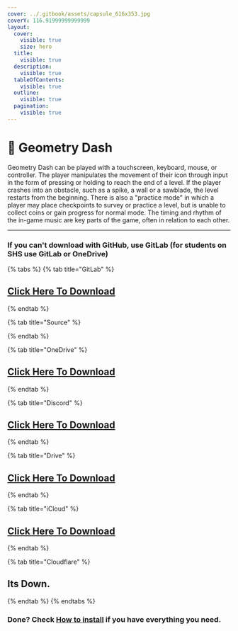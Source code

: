 ```yaml
---
cover: ../.gitbook/assets/capsule_616x353.jpg
coverY: 116.91999999999999
layout:
  cover:
    visible: true
    size: hero
  title:
    visible: true
  description:
    visible: true
  tableOfContents:
    visible: true
  outline:
    visible: true
  pagination:
    visible: true
---
```


# 🧊 Geometry Dash

Geometry Dash can be played with a touchscreen, keyboard, mouse, or controller. The player manipulates the movement of their icon through input in the form of pressing or holding to reach the end of a level. If the player crashes into an obstacle, such as a spike, a wall or a sawblade, the level restarts from the beginning. There is also a "practice mode" in which a player may place checkpoints to survey or practice a level, but is unable to collect coins or gain progress for normal mode. The timing and rhythm of the in-game music are key parts of the game, often in relation to each other.

***

### If you can't download with GitHub, use GitLab (for students on SHS use GitLab or OneDrive)

{% tabs %}
{% tab title="GitLab" %}
## [Click Here To Download](https://gitlab.com/fozalors/fountaine/-/raw/main/apps/Geometry\_Dash\_v2.11.zip)
{% endtab %}

{% tab title="Source" %}

{% endtab %}

{% tab title="OneDrive" %}
## [Click Here To Download](https://1drv.ms/u/s!AkX2q12uku0fgfB3kQloYKFvZoqEdA?e=p83Lol)
{% endtab %}

{% tab title="Discord" %}
## [Click Here To Download](https://cdn.discordapp.com/attachments/1113994556787146843/1150974661065195620/Geometry\_Dash\_v2.11.zip)
{% endtab %}

{% tab title="Drive" %}
## [Click Here To Download](https://drive.google.com/file/d/1eL9koJI7xW0EEXoJjyZKGJNbhZd6cco3/view?usp=drive\_link)
{% endtab %}

{% tab title="iCloud" %}
## [Click Here To Download](https://www.icloud.com/iclouddrive/034417zj9Tbh2KL1q\_hWOZ3Gw#Geometry\_Dash\_v2.11)
{% endtab %}

{% tab title="Cloudflare" %}
## Its Down.
{% endtab %}
{% endtabs %}

### Done? Check [How to install](../how-to-install/) if you have everything you need.

